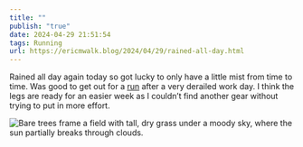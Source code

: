 ```yaml
---
title: ""
publish: "true"
date: 2024-04-29 21:51:54
tags: Running
url: https://ericmwalk.blog/2024/04/29/rained-all-day.html
---
```


Rained all day again today so got lucky to only have a little mist from time to time. Was good to get out for a [run](https://strava.com/activities/11295215172) after a very derailed work day. I think the legs are ready for an easier week as I couldn’t find another gear without trying to put in more effort.

![Bare trees frame a field with tall, dry grass under a moody sky, where the sun partially breaks through clouds.](https://ericmwalk.blog/uploads/2024/img-8763.jpeg)